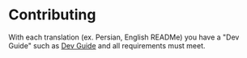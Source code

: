 # Contributing

With each translation (ex. Persian, English READMe) you have a "Dev Guide" such as [Dev Guide](https://github.com/jytfsd/Persian-calender?tab=readme-ov-file#dev-guide) and all requirements must meet.
